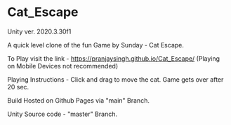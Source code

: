 # Cat_Escape

Unity ver. 2020.3.30f1

A quick level clone of the fun Game by Sunday - Cat Escape.

To Play visit the link - https://pranjaysingh.github.io/Cat_Escape/
(Playing on Mobile Devices not recommended)

Playing Instructions - Click and drag to move the cat. Game gets over after 20 sec.

Build Hosted on Github Pages via "main" Branch.

Unity Source code - "master" Branch.
